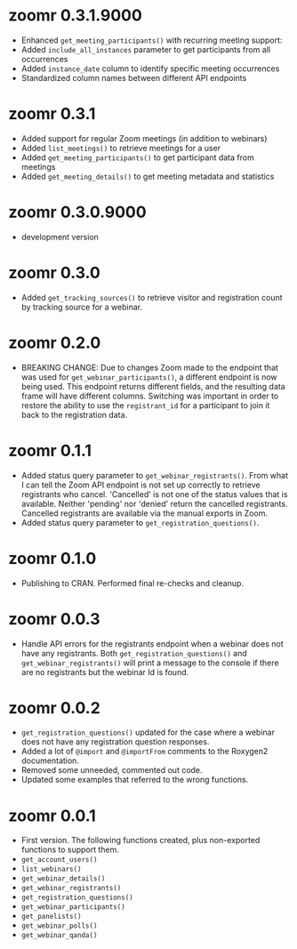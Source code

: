 # zoomr 0.3.1.9000

* Enhanced `get_meeting_participants()` with recurring meeting support:
* Added `include_all_instances` parameter to get participants from all occurrences
* Added `instance_date` column to identify specific meeting occurrences
* Standardized column names between different API endpoints

# zoomr 0.3.1

* Added support for regular Zoom meetings (in addition to webinars)
* Added `list_meetings()` to retrieve meetings for a user
* Added `get_meeting_participants()` to get participant data from meetings  
* Added `get_meeting_details()` to get meeting metadata and statistics

# zoomr 0.3.0.9000

* development version

# zoomr 0.3.0

* Added `get_tracking_sources()` to retrieve visitor and registration count by tracking source for a webinar. 

# zoomr 0.2.0

* BREAKING CHANGE: Due to changes Zoom made to the endpoint that was used for `get_webinar_participants()`, a different endpoint is now being used. This endpoint returns different fields, and the resulting data frame will have different columns. Switching was important in order to restore the ability to use the `registrant_id` for a participant to join it back to the registration data.

# zoomr 0.1.1

* Added status query parameter to `get_webinar_registrants()`. From what I can tell the Zoom API endpoint is not set up correctly to retrieve registrants who cancel. 'Cancelled' is not one of the status values that is available. Neither 'pending' nor 'denied' return the cancelled registrants. Cancelled registrants are available via the manual exports in Zoom.
* Added status query parameter to `get_registration_questions()`.

# zoomr 0.1.0

* Publishing to CRAN. Performed final re-checks and cleanup.


# zoomr 0.0.3

* Handle API errors for the registrants endpoint when a webinar does not have any registrants. Both `get_registration_questions()` and `get_webinar_registrants()` will print a message to the console if there are no registrants but the webinar Id is found.


# zoomr 0.0.2

* `get_registration_questions()` updated for the case where a webinar does not have any registration question responses.
* Added a lot of `@import` and `@importFrom` comments to the Roxygen2 documentation.
* Removed some unneeded, commented out code.
* Updated some examples that referred to the wrong functions.


# zoomr 0.0.1

* First version. The following functions created, plus non-exported functions to support them.
* `get_account_users()`
* `list_webinars()`
* `get_webinar_details()`
* `get_webinar_registrants()`
* `get_registration_questions()`
* `get_webinar_participants()`
* `get_panelists()`
* `get_webinar_polls()`
* `get_webinar_qanda()`